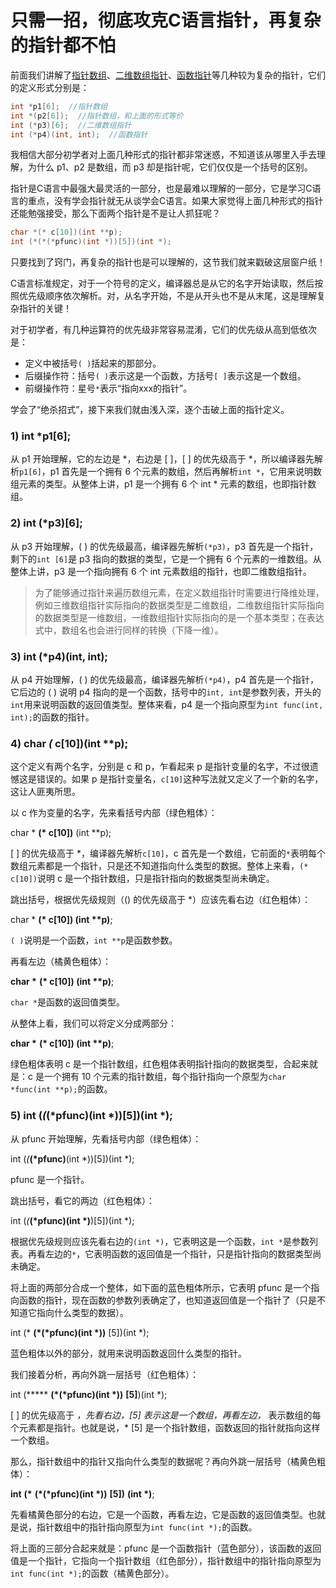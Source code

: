 # 只需一招，彻底攻克C语言指针，再复杂的指针都不怕

前面我们讲解了[指针数组](http://c.biancheng.net/view/2020.html)、[二维数组指针](http://c.biancheng.net/view/2022.html)、[函数指针](http://c.biancheng.net/view/2023.html)等几种较为复杂的指针，它们的定义形式分别是：

```c
int *p1[6];  //指针数组
int *(p2[6]);  //指针数组，和上面的形式等价
int (*p3)[6];  //二维数组指针
int (*p4)(int, int);  //函数指针
```

我相信大部分初学者对上面几种形式的指针都非常迷惑，不知道该从哪里入手去理解，为什么 p1、p2 是数组，而 p3 却是指针呢，它们仅仅是一个括号的区别。

指针是C语言中最强大最灵活的一部分，也是最难以理解的一部分，它是学习C语言的重点，没有学会指针就无从谈学会C语言。如果大家觉得上面几种形式的指针还能勉强接受，那么下面两个指针是不是让人抓狂呢？

```c
char *(* c[10])(int **p);
int (*(*(*pfunc)(int *))[5])(int *);
```

只要找到了窍门，再复杂的指针也是可以理解的，这节我们就来戳破这层窗户纸！

C语言标准规定，对于一个符号的定义，编译器总是从它的名字开始读取，然后按照优先级顺序依次解析。对，从名字开始，不是从开头也不是从末尾，这是理解复杂指针的关键！

对于初学者，有几种运算符的优先级非常容易混淆，它们的优先级从高到低依次是：

- 定义中被括号`( )`括起来的那部分。
- 后缀操作符：括号`( )`表示这是一个函数，方括号`[ ]`表示这是一个数组。
- 前缀操作符：星号`*`表示“指向xxx的指针”。


学会了“绝杀招式”，接下来我们就由浅入深，逐个击破上面的指针定义。

### 1) int *p1[6];

从 p1 开始理解，它的左边是 *，右边是 [ ]，[ ] 的优先级高于 *，所以编译器先解析`p1[6]`，p1 首先是一个拥有 6 个元素的数组，然后再解析`int *`，它用来说明数组元素的类型。从整体上讲，p1 是一个拥有 6 个 int * 元素的数组，也即指针数组。

### 2) int (*p3)[6];

从 p3 开始理解，( ) 的优先级最高，编译器先解析`(*p3)`，p3 首先是一个指针，剩下的`int [6]`是 p3 指向的数据的类型，它是一个拥有 6 个元素的一维数组。从整体上讲，p3 是一个指向拥有 6 个 int 元素数组的指针，也即二维数组指针。

> 为了能够通过指针来遍历数组元素，在定义数组指针时需要进行降维处理，例如三维数组指针实际指向的数据类型是二维数组，二维数组指针实际指向的数据类型是一维数组，一维数组指针实际指向的是一个基本类型；在表达式中，数组名也会进行同样的转换（下降一维）。

### 3) int (*p4)(int, int);

从 p4 开始理解，( ) 的优先级最高，编译器先解析`(*p4)`，p4 首先是一个指针，它后边的 ( ) 说明 p4 指向的是一个函数，括号中的`int, int`是参数列表，开头的`int`用来说明函数的返回值类型。整体来看，p4 是一个指向原型为`int func(int, int);`的函数的指针。

### 4) char *(* c[10])(int **p);

这个定义有两个名字，分别是 c 和 p，乍看起来 p 是指针变量的名字，不过很遗憾这是错误的。如果 p 是指针变量名，`c[10]`这种写法就又定义了一个新的名字，这让人匪夷所思。

以 c 作为变量的名字，先来看括号内部（绿色粗体）：

char * **(\* c[10])** (int **p);

[ ] 的优先级高于 *，编译器先解析`c[10]`，c 首先是一个数组，它前面的`*`表明每个数组元素都是一个指针，只是还不知道指向什么类型的数据。整体上来看，`(* c[10])`说明 c 是一个指针数组，只是指针指向的数据类型尚未确定。

跳出括号，根据优先级规则（() 的优先级高于 *）应该先看右边（红色粗体）：

char * **(\* c[10]) (int \**p)**;

`( )`说明是一个函数，`int **p`是函数参数。

再看左边（橘黄色粗体）：

**char \*** **(\* c[10]) (int \**p)**;

`char *`是函数的返回值类型。

从整体上看，我们可以将定义分成两部分：

**char \*** **(\* c[10]) (int \**p)**;

绿色粗体表明 c 是一个指针数组，红色粗体表明指针指向的数据类型，合起来就是：c 是一个拥有 10 个元素的指针数组，每个指针指向一个原型为`char *func(int **p);`的函数。

### 5) int (*(*(*pfunc)(int *))[5])(int *);

从 pfunc 开始理解，先看括号内部（绿色粗体）：

int (*(***(\*pfunc)**(int *))[5])(int *);

pfunc 是一个指针。

跳出括号，看它的两边（红色粗体）：

int (*(***(\*pfunc)(int \*)**)[5])(int *);

根据优先级规则应该先看右边的`(int *)`，它表明这是一个函数，`int *`是参数列表。再看左边的`*`，它表明函数的返回值是一个指针，只是指针指向的数据类型尚未确定。

将上面的两部分合成一个整体，如下面的蓝色粗体所示，它表明 pfunc 是一个指向函数的指针，现在函数的参数列表确定了，也知道返回值是一个指针了（只是不知道它指向什么类型的数据）。

int (* **(\*(\*pfunc)(int \*))** [5])(int *);

蓝色粗体以外的部分，就用来说明函数返回什么类型的指针。

我们接着分析，再向外跳一层括号（红色粗体）：

int (***** **(\*(\*pfunc)(int \*))** **[5]**)(int *);

[ ] 的优先级高于 *，先看右边，[5] 表示这是一个数组，再看左边，* 表示数组的每个元素都是指针。也就是说，* [5] 是一个指针数组，函数返回的指针就指向这样一个数组。

那么，指针数组中的指针又指向什么类型的数据呢？再向外跳一层括号（橘黄色粗体）：

**int** **(\*** **(\*(\*pfunc)(int \*))** **[5])** **(int \*)**;

先看橘黄色部分的右边，它是一个函数，再看左边，它是函数的返回值类型。也就是说，指针数组中的指针指向原型为`int func(int *);`的函数。

将上面的三部分合起来就是：pfunc 是一个函数指针（蓝色部分），该函数的返回值是一个指针，它指向一个指针数组（红色部分），指针数组中的指针指向原型为`int func(int *);`的函数（橘黄色部分）。